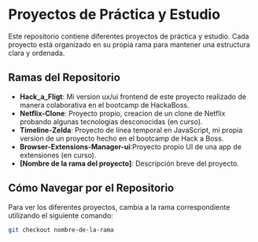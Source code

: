 # Proyectos de Práctica y Estudio

Este repositorio contiene diferentes proyectos de práctica y estudio. Cada proyecto está organizado en su propia rama para mantener una estructura clara y ordenada.

## Ramas del Repositorio

- **Hack_a_Fligt**: Mi version ux/ui frontend de este proyecto realizado de manera colaborativa en el bootcamp de HackaBoss.
- **Netflix-Clone**: Proyecto propio, creacion de un clone de Netflix probando algunas tecnologias desconocidas (en curso).
- **Timeline-Zelda**: Proyecto de línea temporal en JavaScript, mi propia version de un proyecto hecho en el bootcamp de Hack a Boss.
- **Browser-Extensions-Manager-ui**:Proyecto propio UI de una app de extensiones (en curso).
- **[Nombre de la rama del proyecto]**: Descripción breve del proyecto.

## Cómo Navegar por el Repositorio

Para ver los diferentes proyectos, cambia a la rama correspondiente utilizando el siguiente comando:

```bash
git checkout nombre-de-la-rama
